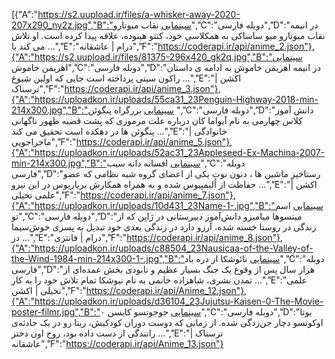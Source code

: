 [{"A":"https://s2.uupload.ir/files/a-whisker-away-2020-207x290_ny2z.jpg","B":"سینمایی نقاب میوتارو","C":"دوبله فارسی","D":"در انیمه نقاب میوتارو میو ساساکی به همکلاسی خود، کنتو هینوده، علاقه پیدا کرده است. او تلاش می کند با ...","E":"درام | عاشقانه","F":"https://coderapi.ir/api/anime_2.json"},{"A":"https://s2.uupload.ir/files/81375-296x420_gk2q.jpg","B":"سینمایی اهریمن خاموش","C":"دوبله فارسی","D":"در انیمه اهریمن خاموش به ادامه ی داستان راکون سیتی پرداخته است جایی که اولین شیوع ...","E":"اکشن | ترسناک","F":"https://coderapi.ir/api/anime_3.json"},{"A":"https://uploadkon.ir/uploads/55ca31_23Penguin-Highway-2018-min-214x300.jpg","B":"سینمایی بزرگراه پنگوئن ","C":"دوبله فارسی","D":"دانش آموز کلاس چهارمی به نام آیواما کان درباره علت مرموزی که پشت قضیه ظهور ناگهانی پنگوئن ها در دهکده است تحقیق می کند ...","E":"خانوادگی | ماجراجویی","F":"https://coderapi.ir/api/anime_5.json"},{"A":"https://uploadkon.ir/uploads/52ac31_23Appleseed-Ex-Machina-2007-min-214x300.jpg","B":"سینمایی افسانه دانه سیب","C":"دوبله فارسی","D":"رستاخیز ماشین ها ، دنون نوت یکی از اعضای گروه شبه نظامی که عضو حفاظت از اُلیمپیوس شده و به همراه همکارش بریاریوس در این نیرو ...","E":"اکشن | علمی تخیلی","F":"https://coderapi.ir/api/anime_7.json"},{"A":"https://uploadkon.ir/uploads/10d431_23Name-1-.jpg","B":"سینمایی اسم تو","C":"دوبله فارسی","D":"میتسوها میامیزو دانش‌آموز دبیرستانی در ژاپن که از زندگی در روستا خسته شده، آرزو دارد در زندگی بعدی خود تبدیل به پسری خوش‌سیما در ...","E":"درام | فانتزی","F":"https://coderapi.ir/api/anime_8.json"},{"A":"https://uploadkon.ir/uploads/c88504_23Nausicaa-of-the-Valley-of-the-Wind-1984-min-214x300-1-.jpg","B":"سینمایی نائوشکا از دره باد","C":"دوبله فارسی","D":"هزار سال پس از وقوع یک جنگ بسیار عظیم و نابودی بخش عمده‌ای از تمدن بشری، شاهزاده خانمی به نام نیوشکا تمام تلاش خود را به کار ...","E":"علمی تخیلی | اکشن","F":"https://coderapi.ir/api/Anime_12.json"},{"A":"https://uploadkon.ir/uploads/d36104_23Jujutsu-Kaisen-0-The-Movie-poster-filmr.jpg","B":"سینمایی جوجوتسو کایسن ۰","C":"دوبله فارسی","D":"یوتا اوکوتسو دچار جن‌زدگی شده. از زمانی که دوست دوران کودکیش، ریتا رو در یک حادثه‌ی رانندگی از دست داده بود، روح اون دختر ...","E":"ترسناک | عاشقانه","F":"https://coderapi.ir/api/Anime_13.json"}
